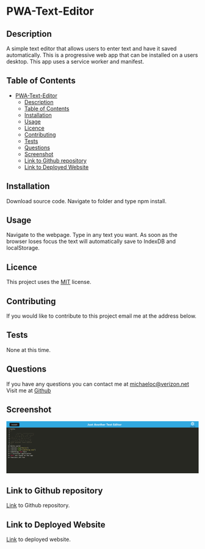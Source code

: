 # PWA-Text-Editor

## Description
A simple text editor that allows users to enter text and have it saved automatically.  This is a progressive web app that can be installed on a users desktop.  This app uses a service worker and manifest.

## Table of Contents
- [PWA-Text-Editor](#pwa-text-editor)
  - [Description](#description)
  - [Table of Contents](#table-of-contents)
  - [Installation](#installation)
  - [Usage](#usage)
  - [Licence](#licence)
  - [Contributing](#contributing)
  - [Tests](#tests)
  - [Questions](#questions)
  - [Screenshot](#screenshot)
  - [Link to Github repository](#link-to-github-repository)
  - [Link to Deployed Website](#link-to-deployed-website)


## Installation
Download source code.  Navigate to folder and type npm install.
## Usage
Navigate to the webpage. Type in any text you want.  As soon as the browser loses focus the text will automatically save to IndexDB and localStorage.
## Licence
This project uses the [MIT](https://opensource.org/license/mit/) license.

## Contributing
If you would like to contribute to this project email me at the address below.
## Tests
None at this time.
## Questions
If you have any questions you can contact me at [michaeloc@verizon.net](michaeloc@verizon.net)  
Visit me at [Github](https://github.com/michaeloc1)
## Screenshot
![](./assets/images/pwa_screenshot.png)
## Link to Github repository
[Link](https://github.com/michaeloc1/PWA-Text-Editor) to Github repository.
## Link to Deployed Website
[Link](https://nameless-dusk-20792.herokuapp.com/) to deployed website.
